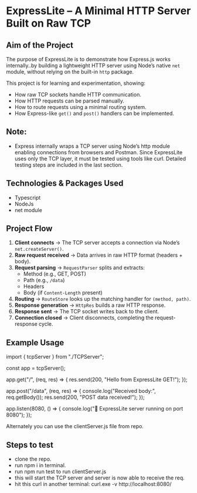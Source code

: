 # ExpressLite – A Minimal HTTP Server Built on Raw TCP

## Aim of the Project

The purpose of ExpressLite is to demonstrate how Express.js works internally..by building a lightweight HTTP server using Node’s native `net` module, without relying on the built-in `http` package.

This project is for learning and experimentation, showing:
- How raw TCP sockets handle HTTP communication.
- How HTTP requests can be parsed manually.
- How to route requests using a minimal routing system.
- How Express-like `get()` and `post()` handlers can be implemented.

## Note:
- Express internally wraps a TCP server using Node’s http module enabling connections from browsers and Postman.
Since ExpressLite uses only the TCP layer, it must be tested using tools like curl.
Detailed testing steps are included in the last section.

## Technologies & Packages Used

 - Typescript
 - NodeJs
 - net module

## Project Flow

1. **Client connects** → The TCP server accepts a connection via Node’s `net.createServer()`.
2. **Raw request received** → Data arrives in raw HTTP format (headers + body).
3. **Request parsing** → `RequestParser` splits and extracts:
   - Method (e.g., GET, POST)
   - Path (e.g., `/data`)
   - Headers
   - Body (if `Content-Length` present)
4. **Routing** → `RouteStore` looks up the matching handler for `(method, path)`.
5. **Response generation** → `HttpRes` builds a raw HTTP response.
6. **Response sent** → The TCP socket writes back to the client.
7. **Connection closed** → Client disconnects, completing the request-response cycle.

## Example Usage

import { tcpServer } from "./TCPServer";

const app = tcpServer();

app.get("/", (req, res) => {
  res.send(200, "Hello from ExpressLite GET!");
});

app.post("/data", (req, res) => {
  console.log("Received body:", req.getBody());
  res.send(200, "POST data received!");
});

app.listen(8080, () => {
  console.log("🚀 ExpressLite server running on port 8080");
});

Alternately you can use the clientServer.js file from repo.

## Steps to test
 - clone the repo.
 - run npm i in terminal.
 - run npm run test to run clientServer.js
 - this will start the TCP server and server is now able to receive the req.
 - hit this curl in another terminal: curl.exe -v http://localhost:8080/

